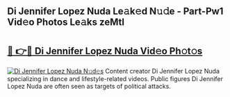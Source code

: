 ## Di Jennifer Lopez Nuda Le𝚊k𝚎d N𝚞𝚍e - Part-Pw1 Vid𝚎o Photos Le𝚊ks zeMtl

# <h2><a href="http://fbclgv.evod.top/?m=Di+Jennifer+Lopez+Nuda">🔗 👉🔴 Di Jennifer Lopez Nuda Vid𝚎o Ph𝚘t𝚘s</a></h2>

[![Di Jennifer Lopez Nuda N𝚞d𝚎s](https://i.imgur.com/8V9OHl7.gif)](http://fbclgv.evod.top/?m=Di+Jennifer+Lopez+Nuda)
Content creator Di Jennifer Lopez Nuda specializing in dance and lifestyle-related videos. Public figures Di Jennifer Lopez Nuda are often seen as targets of political attacks. 
